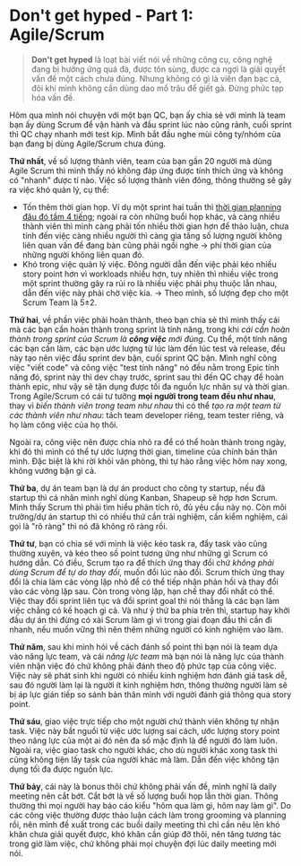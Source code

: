 # Don't get hyped - Part 1: Agile/Scrum

> **Don't get hyped** là loạt bài viết nói về những công cụ, công nghệ đang bị hưởng ứng quá đà, được tôn sùng, được ca ngợi là giải quyết vấn đề một cách chưa đúng. Nhưng không có gì là viên đạn bạc cả, đôi khi mình không cần dùng dao mổ trâu để giết gà. Đừng phức tạp hóa vấn đề.

Hôm qua mình nói chuyện với một bạn QC, bạn ấy chia sẻ với mình là team bạn ấy dùng Scrum để vận hành và đầu sprint lúc nào cũng rảnh, cuối sprint thì QC chạy nhanh mới test kịp. Mình bắt đầu nghe mùi công ty/nhóm của bạn đang bị dùng Agile/Scrum chưa đúng.

**Thứ nhất**, về số lượng thành viên, team của bạn gần 20 người mà dùng Agile Scrum thì mình thấy nó không đáp ứng được tính thích ứng và không có "nhanh" được tí nào. Việc số lượng thành viên đông, thông thường sẽ gây ra việc khó quản lý, cụ thể:

- Tốn thêm thời gian họp. Ví dụ một sprint hai tuần thì [thời gian planning đâu đó tầm 4 tiếng](https://www.wrike.com/scrum-guide/faq/what-is-sprint-planning-timebox/); ngoài ra còn những buổi họp khác, và càng nhiều thành viên thì mình càng phải tốn nhiều thời gian hơn để thảo luận, chưa tính đến việc càng nhiều người thì càng gia tăng số lượng người không liên quan vấn đề đang bàn cũng phải ngồi nghe -> phí thời gian của những người không liên quan đó.
- Khó trong việc quản lý việc. Đông người dẫn đến việc phải kéo nhiều story point hơn vì workloads nhiều hơn, tuy nhiên thì nhiều việc trong một sprint thường gây ra rủi ro là nhiều việc phải phụ thuộc lẫn nhau, dẫn đến việc này phải chờ việc kia.
-> Theo mình, số lượng đẹp cho một Scrum Team là 5±2.

**Thứ hai**, về phần việc phải hoàn thành, theo bạn chia sẻ thì mình thấy cái mà các bạn cần hoàn thành trong sprint là tính năng, trong khi *cái cần hoàn thành trong sprint của Scrum là **công việc** mới đúng*. Cụ thể, một tính năng các bạn cần làm, các bạn ước lượng từ lúc làm đến lúc test và release, đều này tạo nên việc đầu sprint dev bận, cuối sprint QC bận. Mình nghĩ công việc "viết code" và công việc "test tính năng" nó đều nằm trong Epic tính năng đó, sprint này thì dev chạy trước, sprint sau thì đến QC chạy để hoàn thành epic, như vậy sẽ tận dụng được tối đa nguồn lực nhân sự và thời gian. Trong Agile/Scrum có cái tư tưởng **mọi người trong team đều như nhau**, thay vì *biến thành viên trong team như nhau* thì có thể *tạo ra một team từ các thành viên như nhau*: tách team developer riêng, team tester riêng, và họ làm công việc của họ thôi.

Ngoài ra, công việc nên được chia nhỏ ra để có thể hoàn thành trong ngày, khi đó thì mình có thể tự ước lượng thời gian, timeline của chính bản thân mình. Đặc biệt là khi rời khỏi văn phòng, thì tự hào rằng việc hôm nay xong, không vướng bận gì cả.

**Thứ ba**, dự án team bạn là dự án product cho công ty startup, nếu đã startup thì cá nhân mình nghĩ dùng Kanban, Shapeup sẽ hợp hơn Scrum. Mình thấy Scrum thì phải tìm hiểu phân tích rõ, đủ yêu cầu này nọ. Còn môi trường/dự án startup thì có nhiều thứ cần trải nghiệm, cần kiểm nghiệm, cái gọi là "rõ ràng" thì nó đã không rõ ràng rồi.

**Thứ tư**, bạn có chia sẻ với mình là việc kéo task ra, đẩy task vào cũng thường xuyên, và kéo theo số point tương ứng như những gì Scrum có hướng dẫn. Có điều, Scrum tạo ra để thích ứng thay đổi chứ *không phải dùng Scrum để tự do thay đổi*, muốn đổi lúc nào đổi. Scrum thích ứng thay đổi là chia làm các vòng lặp nhỏ để có thể tiếp nhận phản hồi và thay đổi vào các vòng lặp sau. Còn trong vòng lặp, hạn chế thay đổi nhất có thể. Việc thay đổi sprint liên tục và đổi sprint goal thì nói thẳng là các bạn làm việc chẳng có kế hoạch gì cả. Và như ý thứ ba phía trên thì, startup hay khởi đầu dự án thì đừng có xài Scrum làm gì vì trong giai đoạn đầu thì cần đi nhanh, nếu muốn vững thì nên thêm những người có kinh nghiệm vào làm.

**Thứ năm**, sau khi mình hỏi về cách đánh số point thì bạn nói là team dựa vào năng lực team, và cái *năng lực team* mà bạn nói là năng lực của thành viên nhận việc đó chứ không phải đánh theo độ phức tạp của công việc. Việc này sẽ phát sinh khi người có nhiều kinh nghiệm hơn đánh giá task dễ, sau đó người làm lại là người ít kinh nghiệm hơn, thông thường người làm sẽ bị áp lực gián tiếp so sánh bản thân mình với người đánh giá thông qua story point.

**Thứ sáu**, giao việc trực tiếp cho một người chứ thành viên không tự nhận task. Việc này bắt nguồi từ việc ước lượng sai cách, ước lượng story point theo năng lực của một ai đó nên đa số mặc định là để người đó làm luôn. Ngoài ra, việc giao task cho người khác, cho dù người khác xong task thì cũng không tiện lấy task của người khác mà làm. Dẫn đến việc không tận dụng tối đa được nguồn lực.

**Thứ bảy**, cái này là bonus thôi chứ không phải vấn đề, mình nghĩ là daily meeting nên cắt bớt. Cắt bớt là về số lượng buổi họp lẫn thời gian. Thông thường thì mọi người hay báo cáo kiểu "hôm qua làm gì, hôm nay làm gì". Do các công việc thường được thảo luận cách làm trong grooming và planning rồi, nên mình đề xuất trong các buổi daily meeting thì chỉ cần nêu lên khó khăn chưa giải quyết được, khó khăn cần giúp đỡ thôi, nên tăng tương tác trong giờ làm việc, chứ không phải mọi chuyện đợi lúc daily meeting mới nói.
